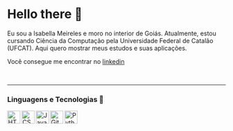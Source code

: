 # Hello there 👋

Eu sou a Isabella Meireles e moro no interior de Goiás. Atualmente, estou cursando Ciência da Computação pela Universidade Federal de Catalão (UFCAT). Aqui quero mostrar meus estudos e suas aplicações.

Você consegue me encontrar no [linkedin](https://www.linkedin.com/in/isabella-meireles/) 

<br/>

---

### Linguagens e Tecnologias 🤖

<img
    align="left"
    alt="HTML"
    title="HTML"
    width="30px"
    src="https://cdn.jsdelivr.net/gh/devicons/devicon@latest/icons/html5/html5-original.svg"/>

<img
    align="left"
    alt="CSS"
    title="CSS"
    width="30px"
    src="https://cdn.jsdelivr.net/gh/devicons/devicon@latest/icons/css3/css3-original.svg"/>

<img 
    align="left"
    alt="JavaScript"
    title="JavaScript"
    width="30px"
    src="https://cdn.jsdelivr.net/gh/devicons/devicon@latest/icons/javascript/javascript-original.svg"/>

<img 
    align="left"
    alt="Git"
    title="Git"
    width="30px"
    src="https://cdn.jsdelivr.net/gh/devicons/devicon@latest/icons/git/git-original.svg"/>

<img 
    align="left"
    alt="Python"
    title="Python"
    width="30px"
    src="https://cdn.jsdelivr.net/gh/devicons/devicon@latest/icons/python/python-original.svg"/>

<br/>
<br/>
